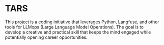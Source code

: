 # TARS
This project is a coding initiative that leverages Python, Langfuse, and other tools for LLMops (Large Language Model Operations). The goal is to develop a creative and practical skill that keeps the mind engaged while potentially opening career opportunities.
